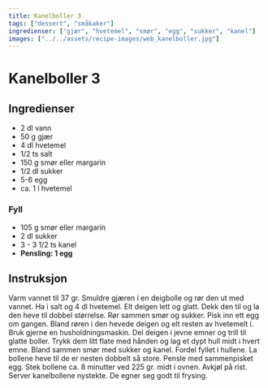 ```yaml
---
title: Kanelboller 3
tags: ["dessert", "småkaker"]
ingredienser: ["gjær", "hvetemel", "smør", "egg", "sukker", "kanel"]
images: ["../../assets/recipe-images/web_kanelboller.jpg"]
---
```


# Kanelboller 3

## Ingredienser

- 2 dl vann
- 50 g gjær
- 4 dl hvetemel
- 1/2 ts salt
- 150 g smør eller margarin
- 1/2 dl sukker
- 5-6 egg
- ca. 1 l hvetemel

### Fyll

- 105 g smør eller margarin
- 2 dl sukker
- 3 - 3 1/2 ts kanel
- **Pensling: 1 egg**

## Instruksjon

Varm vannet til 37 gr. Smuldre gjæren i en deigbolle og rør den ut med vannet. Ha i salt og 4 dl hvetemel. Elt deigen lett og glatt. Dekk den til og la den heve til dobbel størrelse. Rør sammen smør og sukker. Pisk inn ett egg om gangen. Bland røren i den hevede deigen og elt resten av hvetemelt i. Bruk gjerne en husholdningsmaskin. Del deigen i jevne emner og trill til glatte boller. Trykk dem litt flate med hånden og lag et dypt hull midt i hvert emne. Bland sammen smør med sukker og kanel. Fordel fyllet i hullene. La bollene heve til de er nesten dobbelt så store. Pensle med sammenpisket egg. Stek bollene ca. 8 minutter ved 225 gr. midt i ovnen. Avkjøl på rist. Server kanelbollene nystekte. De egner seg godt til frysing.
